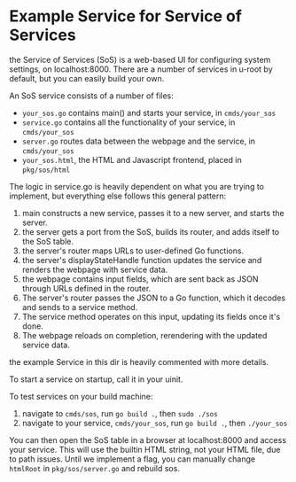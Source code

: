 # Example Service for Service of Services

the Service of Services (SoS) is a web-based UI for configuring system settings, on localhost:8000. There are a number of services in u-root by default, but you can easily build your own.

An SoS service consists of a number of files:
* `your_sos.go` contains main() and starts your service, in `cmds/your_sos`
* `service.go` contains all the functionality of your service, in `cmds/your_sos`
* `server.go` routes data between the webpage and the service, in `cmds/your_sos`
* `your_sos.html`, the HTML and Javascript frontend, placed in `pkg/sos/html`

The logic in service.go is heavily dependent on what you are trying to implement, but everything else follows this general pattern:
1. main constructs a new service, passes it to a new server, and starts the server.
2. the server gets a port from the SoS, builds its router, and adds itself to the SoS table.
3. the server's router maps URLs to user-defined Go functions.
4. the server's displayStateHandle function updates the service and renders the webpage with service data.
5. the webpage contains input fields, which are sent back as JSON through URLs defined in the router.
6. The server's router passes the JSON to a Go function, which it decodes and sends to a service method.
7. The service method operates on this input, updating its fields once it's done.
8. The webpage reloads on completion, rerendering with the updated service data.

the example Service in this dir is heavily commented with more details.

To start a service on startup, call it in your uinit.

To test services on your build machine:
1. navigate to `cmds/sos`, run `go build .`, then `sudo ./sos`
2. navigate to your service, `cmds/your_sos`, run `go build .`, then `./your_sos`

You can then open the SoS table in a browser at localhost:8000 and access your service.
This will use the builtin HTML string, not your HTML file, due to path issues. Until we
implement a flag, you can manually change `htmlRoot` in `pkg/sos/server.go` and rebuild sos.
